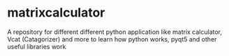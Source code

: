 # matrixcalculator
A repository for different different python application like matrix calculator, Vcat (Catagorizer) and more to learn how python works, pyqt5 and other useful libraries work
